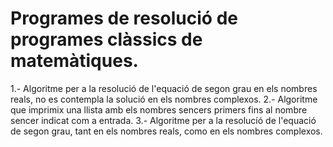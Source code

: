 # Programes de resolució de programes clàssics de matemàtiques.
1.- Algoritme per a la resolució de l'equació de segon grau en els nombres reals, no es contempla la solució en els nombres complexos.
2.- Algoritme que imprimix una llista amb els nombres sencers primers fins al nombre sencer indicat com a entrada.
3.- Algoritme per a la resolucíó de l'equació de segon grau, tant en els nombres reals, como en els nombres complexos.
